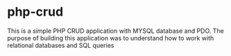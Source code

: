 # php-crud
This is a simple PHP CRUD application with MYSQL database and PDO. The purpose of building this application was to understand how to work with relational databases and SQL queries
